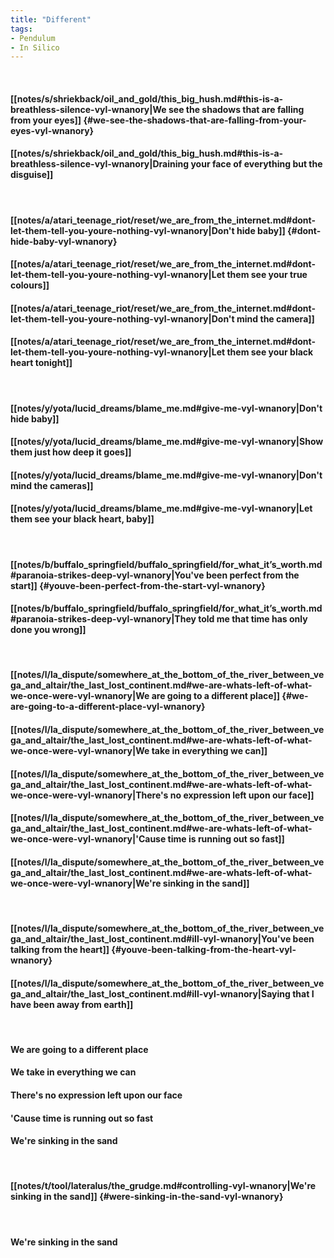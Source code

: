 ```yaml
---
title: "Different"
tags:
- Pendulum
- In Silico
---
```

&nbsp;
#### [[notes/s/shriekback/oil_and_gold/this_big_hush.md#this-is-a-breathless-silence-vyl-wnanory|We see the shadows that are falling from your eyes]] {#we-see-the-shadows-that-are-falling-from-your-eyes-vyl-wnanory}
#### [[notes/s/shriekback/oil_and_gold/this_big_hush.md#this-is-a-breathless-silence-vyl-wnanory|Draining your face of everything but the disguise]]
&nbsp;
#### [[notes/a/atari_teenage_riot/reset/we_are_from_the_internet.md#dont-let-them-tell-you-youre-nothing-vyl-wnanory|Don't hide baby]] {#dont-hide-baby-vyl-wnanory}
#### [[notes/a/atari_teenage_riot/reset/we_are_from_the_internet.md#dont-let-them-tell-you-youre-nothing-vyl-wnanory|Let them see your true colours]]
#### [[notes/a/atari_teenage_riot/reset/we_are_from_the_internet.md#dont-let-them-tell-you-youre-nothing-vyl-wnanory|Don't mind the camera]]
#### [[notes/a/atari_teenage_riot/reset/we_are_from_the_internet.md#dont-let-them-tell-you-youre-nothing-vyl-wnanory|Let them see your black heart tonight]]
&nbsp;
#### [[notes/y/yota/lucid_dreams/blame_me.md#give-me-vyl-wnanory|Don't hide baby]]
#### [[notes/y/yota/lucid_dreams/blame_me.md#give-me-vyl-wnanory|Show them just how deep it goes]]
#### [[notes/y/yota/lucid_dreams/blame_me.md#give-me-vyl-wnanory|Don't mind the cameras]]
#### [[notes/y/yota/lucid_dreams/blame_me.md#give-me-vyl-wnanory|Let them see your black heart, baby]]
&nbsp;
#### [[notes/b/buffalo_springfield/buffalo_springfield/for_what_it’s_worth.md#paranoia-strikes-deep-vyl-wnanory|You've been perfect from the start]] {#youve-been-perfect-from-the-start-vyl-wnanory}
#### [[notes/b/buffalo_springfield/buffalo_springfield/for_what_it’s_worth.md#paranoia-strikes-deep-vyl-wnanory|They told me that time has only done you wrong]]
&nbsp;
#### [[notes/l/la_dispute/somewhere_at_the_bottom_of_the_river_between_vega_and_altair/the_last_lost_continent.md#we-are-whats-left-of-what-we-once-were-vyl-wnanory|We are going to a different place]] {#we-are-going-to-a-different-place-vyl-wnanory}
#### [[notes/l/la_dispute/somewhere_at_the_bottom_of_the_river_between_vega_and_altair/the_last_lost_continent.md#we-are-whats-left-of-what-we-once-were-vyl-wnanory|We take in everything we can]]
#### [[notes/l/la_dispute/somewhere_at_the_bottom_of_the_river_between_vega_and_altair/the_last_lost_continent.md#we-are-whats-left-of-what-we-once-were-vyl-wnanory|There's no expression left upon our face]]
#### [[notes/l/la_dispute/somewhere_at_the_bottom_of_the_river_between_vega_and_altair/the_last_lost_continent.md#we-are-whats-left-of-what-we-once-were-vyl-wnanory|'Cause time is running out so fast]]
#### [[notes/l/la_dispute/somewhere_at_the_bottom_of_the_river_between_vega_and_altair/the_last_lost_continent.md#we-are-whats-left-of-what-we-once-were-vyl-wnanory|We're sinking in the sand]]
&nbsp;
#### [[notes/l/la_dispute/somewhere_at_the_bottom_of_the_river_between_vega_and_altair/the_last_lost_continent.md#ill-vyl-wnanory|You've been talking from the heart]] {#youve-been-talking-from-the-heart-vyl-wnanory}
#### [[notes/l/la_dispute/somewhere_at_the_bottom_of_the_river_between_vega_and_altair/the_last_lost_continent.md#ill-vyl-wnanory|Saying that I have been away from earth]]
&nbsp;
#### We are going to a different place
#### We take in everything we can
#### There's no expression left upon our face
#### 'Cause time is running out so fast
#### We're sinking in the sand
&nbsp;
#### [[notes/t/tool/lateralus/the_grudge.md#controlling-vyl-wnanory|We're sinking in the sand]] {#were-sinking-in-the-sand-vyl-wnanory}
&nbsp;
#### We're sinking in the sand
